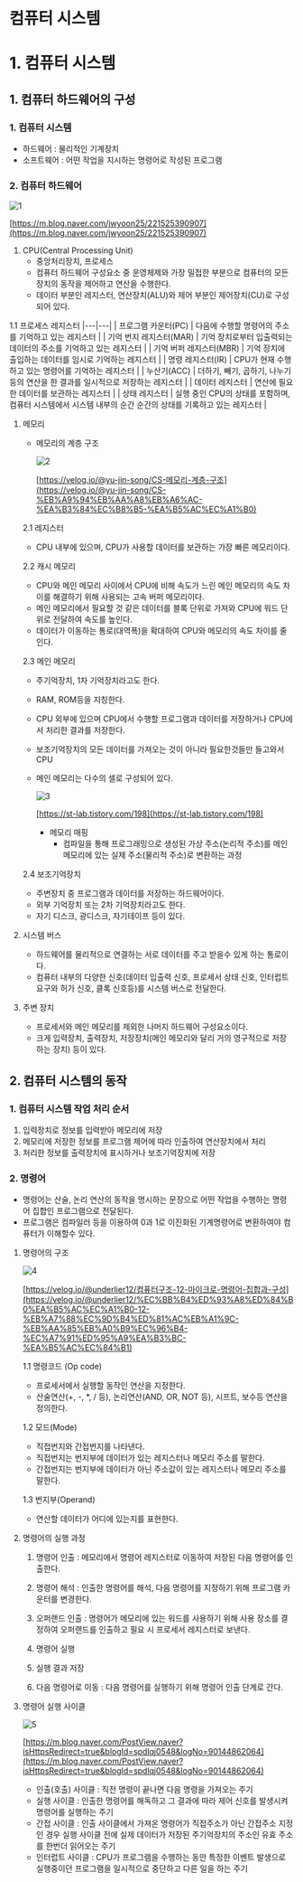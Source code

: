 # 컴퓨터 시스템

# 1. 컴퓨터 시스템

## 1. 컴퓨터 하드웨어의 구성

### 1. 컴퓨터 시스템

- 하드웨어 : 물리적인 기계장치
- 소프트웨어 : 어떤 작업을 지시하는 명령어로 작성된 프로그램

### 2. 컴퓨터 하드웨어

![1](https://user-images.githubusercontent.com/97429679/166307112-9cb861af-af8a-4637-95af-9afd981e3bac.png)

[https://m.blog.naver.com/jwyoon25/221525390907](https://m.blog.naver.com/jwyoon25/221525390907)

1. CPU(Central Processing Unit) 
    - 중앙처리장치, 프로세스
    - 컴퓨터 하드웨어 구성요소 중 운영체제와 가장 밀접한 부분으로 컴퓨터의 모든 장치의 동작을 제어하고 연산을 수행한다.
    - 데이터 부분인 레지스터, 연산장치(ALU)와 제어 부분인 제어장치(CU)로 구성되어 있다.

1.1 프로세스 레지스터
|---|---|
| 프로그램 카운터(PC) | 다음에 수행할 명령어의 주소를 기억하고 있는 레지스터 |
| 기억 번지 레지스터(MAR) | 기억 장치로부터 입출력되는 데이터의 주소를 기억하고 있는 레지스터 |
| 기억 버퍼 레지스터(MBR) | 기억 장치에 출입하는 데이터를 임시로 기억하는 레지스터 |
| 명령 레지스터(IR) | CPU가 현재 수행하고 있는 명령어를 기억하는 레지스터 |
| 누산기(ACC) | 더하기, 빼기, 곱하기, 나누기 등의 연산을 한 결과를 일시적으로 저장하는 레지스터 |
| 데이터 레지스터 | 연산에 필요한 데이터를 보관하는 레지스터 |
| 상태 레지스터 | 실행 중인 CPU의 상태를 포함하며, 컴퓨터 시스템에서 시스템 내부의 순간 순간의 상태를 기록하고 있는 레지스터 |
1. 메모리
    - 메모리의 계층 구조
        
        ![2](https://user-images.githubusercontent.com/97429679/166307135-9de76051-b722-4227-a51a-65f09ce6384c.png)
        
        [https://velog.io/@yu-jin-song/CS-메모리-계층-구조](https://velog.io/@yu-jin-song/CS-%EB%A9%94%EB%AA%A8%EB%A6%AC-%EA%B3%84%EC%B8%B5-%EA%B5%AC%EC%A1%B0)
        
    
    2.1 레지스터
    
    - CPU 내부에 있으며, CPU가 사용할 데이터를 보관하는 가장 빠른 메모리이다.
    
    2.2 캐시 메모리
    
    - CPU와 메인 메모리 사이에서 CPU에 비해 속도가 느린 메인 메모리의 속도 차이를 해결하기 위해 사용되는 고속 버퍼 메모리이다.
    - 메인 메모리에서 필요할 것 같은 데이터를 블록 단위로 가져와 CPU에 워드 단위로 전달하여 속도를 높인다.
    - 데이터가 이동하는 통로(대역폭)을 확대하여 CPU와 메모리의 속도 차이를 줄인다.
    
    2.3 메인 메모리
    
    - 주기억장치, 1차 기억장치라고도 한다.
    - RAM, ROM등을 지칭한다.
    - CPU 외부에 있으며 CPU에서 수행할 프로그램과 데이터를 저장하거나 CPU에서 처리한 결과를 저장한다.
    - 보조기억장치의 모든 데이터를 가져오는 것이 아니라 필요한것들만 들고와서 CPU
    - 메인 메모리는 다수의 셀로 구성되어 있다.
        
        ![3](https://user-images.githubusercontent.com/97429679/166307141-5fb5dcee-c334-4eac-a07d-c1617b689c53.png)
        
        [https://st-lab.tistory.com/198](https://st-lab.tistory.com/198)
        
        - 메모리 매핑
            - 컴파일을 통해 프로그래밍으로 생성된 가상 주소(논리적 주소)를 메인 메모리에 있는 실제 주소(물리적 주소)로 변환하는 과정
            
    
    2.4 보조기억장치
    
    - 주변장치 중 프로그램과 데이터를 저장하는 하드웨어이다.
    - 외부 기억장치 또는 2차 기억장치라고도 한다.
    - 자기 디스크, 광디스크, 자기테이프 등이 있다.
    
2. 시스템 버스
    - 하드웨어를 물리적으로 연결하는 서로 데이터를 주고 받을수 있게 하는 통로이다.
    - 컴퓨터 내부의 다양한 신호(데이터 입출력 신호, 프로세서 상태 신호, 인터럽트 요구와 허가 신호, 클록 신호등)를 시스템 버스로 전달한다.

1. 주변 장치
    - 프로세서와 메인 메모리를 제외한 나머지 하드웨어 구성요소이다.
    - 크게 입력장치, 출력장치, 저장장치(메인 메모리와 달리 거의 영구적으로 저장하는 장치) 등이 있다.
    

## 2. 컴퓨터 시스템의 동작

### 1. 컴퓨터 시스템 작업 처리 순서

1. 입력장치로 정보를 입력받아 메모리에 저장
2. 메모리에 저장한 정보를 프로그램 제어에 따라 인출하여 연산장치에서 처리
3. 처리한 정보를 출력장치에 표시하거나 보조기억장치에 저장

### 2. 명령어

- 명령어는 산술, 논리 연산의 동작을 명시하는 문장으로 어떤 작업을 수행하는 명령어 집합인 프로그램으로 전달된다.
- 프로그램은 컴파일러 등을 이용하여 0과 1로 이진화된 기계명령어로 변환하여야 컴퓨터가 이해할수 있다.

1. 명령어의 구조
    
    ![4](https://user-images.githubusercontent.com/97429679/166307149-8627f20e-63f9-4921-b948-c4b5338a8cb2.png)
    
    [https://velog.io/@underlier12/컴퓨터구조-12-마이크로-명령어-집합과-구성](https://velog.io/@underlier12/%EC%BB%B4%ED%93%A8%ED%84%B0%EA%B5%AC%EC%A1%B0-12-%EB%A7%88%EC%9D%B4%ED%81%AC%EB%A1%9C-%EB%AA%85%EB%A0%B9%EC%96%B4-%EC%A7%91%ED%95%A9%EA%B3%BC-%EA%B5%AC%EC%84%B1)
    
    1.1 명령코드 (Op code)
    
    - 프로세서에서 실행할 동작인 연산을 지정한다.
    - 산술연산(+, -, *, / 등), 논리연산(AND, OR, NOT 등), 시프트, 보수등 연산을 정의한다.
    
    1.2 모드(Mode)
    
    - 직접번지와 간접번지를 나타낸다.
    - 직접번지는 번지부에 데이터가 있는 레지스터나 메모리 주소를 말한다.
    - 간접번지는 번지부에 데이터가 아닌 주소값이 있는 레지스터나 메모리 주소를 말한다.
    
    1.3 번지부(Operand)
    
    - 연산할 데이터가 어디에 있는지를 표현한다.
    
2. 명령어의 실행 과정
    
    1) 명령어 인출 : 메모리에서 명령어 레지스터로 이동하여 저장된 다음 명령어를 인출한다.
    
    2) 명령어 해석 : 인출한 명령어를 해석, 다음 명령어를 지정하기 위해 프로그램 카운터를 변경한다.
    
    3) 오퍼랜드 인출 : 명령어가 메모리에 있는 워드를 사용하기 위해 사용 장소를 결정하여 오퍼랜드를 인출하고 필요 시 프로세서 레지스터로 보낸다.
    
    4) 명령어 실행
    
    5) 실행 결과 저장
    
    6) 다음 명령어로 이동 : 다음 명령어를 실행하기 위해 명령어 인출 단계로 간다.
    
3. 명령어 실행 사이클
    
    ![5](https://user-images.githubusercontent.com/97429679/166307154-cf5ee66a-2b94-4d68-a7be-bc2984733275.png)
    
    [https://m.blog.naver.com/PostView.naver?isHttpsRedirect=true&blogId=spdlqj0548&logNo=90144862064](https://m.blog.naver.com/PostView.naver?isHttpsRedirect=true&blogId=spdlqj0548&logNo=90144862064)
    
    - 인출(호출) 사이클 : 직전 명령이 끝나면 다음 명령을 가져오는 주기
    - 실행 사이클 : 인출한 명령어를 해독하고 그 결과에 따라 제어 신호를 발생시켜 명령어를 실행하는 주기
    - 간접 사이클 : 인출 사이클에서 가져온 명령어가 직접주소가 아닌 간접주소 지정인 경우 실행 사이클 전에 실제 데이터가 저장된 주기억장치의 주소인 유효 주소를 한번더 읽어오는 주기
    - 인터럽트 사이클 : CPU가 프로그램을 수행하는 동안 특정한 이벤트 발생으로 실행중이던 프로그램을 일시적으로 중단하고 다른 일을 하는 주기
